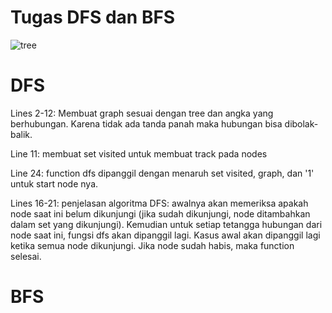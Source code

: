 # Tugas DFS dan BFS
![tree](https://user-images.githubusercontent.com/86350332/135272198-8451d0a4-a689-488f-80fd-5957faf72d89.png)

# DFS
Lines 2-12: Membuat graph sesuai dengan tree dan angka yang berhubungan. Karena tidak ada tanda panah maka hubungan bisa dibolak-balik.

Line 11: membuat set visited untuk membuat track pada nodes

Line 24: function dfs dipanggil dengan menaruh set visited, graph, dan '1' untuk start node nya.

Lines 16-21: penjelasan algoritma DFS: awalnya akan memeriksa apakah node saat ini belum dikunjungi (jika sudah dikunjungi, node ditambahkan dalam set yang dikunjungi). Kemudian untuk setiap tetangga hubungan dari node saat ini, fungsi dfs akan dipanggil lagi. Kasus awal akan dipanggil lagi ketika semua node dikunjungi. Jika node sudah habis, maka function selesai.

# BFS
